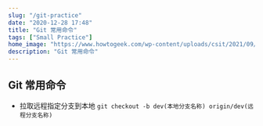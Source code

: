 ```yaml
---
slug: "/git-practice"
date: "2020-12-28 17:48"
title: "Git 常用命令"
tags: ["Small Practice"]
home_image: "https://www.howtogeek.com/wp-content/uploads/csit/2021/09/4d72a7db.png?height=200p&trim=2,2,2,2"
description: "Git 常用命令"
---
```


## Git 常用命令

* 拉取远程指定分支到本地
`git checkout -b dev(本地分支名称) origin/dev(远程分支名称)`